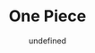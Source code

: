 --- 
slug: "one-piece"
title: "One Piece"
publishdate: "2018-12-23"
src: "https://365manga.net/manga/one-piece"
author: "undefined"
image: "https://data.365manga.net/images/thumbnails/32689-one-piece.jpg"
tags: ["Action","Adventure","Comedy","Drama","Fantasy","Shounen","Shounen ai"]
chapters: ["Chapter 924: Ha ","Chapter 923 ","Chapter 922 ","Chapter 921 ","Chapter 920 ","Chapter 919 ","Chapter 918 ","Chapter 917 ","Chapter 916 ","Chapter 915: Baruka Town ","Chapter 914 ","Chapter 913 ","Chapter 912.8 ","Chapter 912.5 ","Chapter 912 ","Chapter 911 ","Chapter 910 ","Chapter 909 ","Chapter 908: The Riverie Begins ","Chapter 907 ","Chapter 906: The Holy Land Mary Geoise ","Chapter 905 ","Chapter 904 ","Chapter 903 ","Chapter 902 ","Chapter 901 ","Chapter 900 ","Chapter 899 ","Chapter 898 ","Chapter 897 ","Chapter 896 ","Chapter 895 ","Chapter 894 ","Chapter 893 ","Chapter 892 ","Chapter 891 ","Chapter 890 ","Chapter 889 ","Chapter 888 ","Chapter 887: Somewhere"," Someone Is Wishing For Your Happiness ","Chapter 886: That's The Way I Live ","Chapter 885 ","Chapter 884: Who ","Chapter 883: Merienda ","Chapter 882: Beyond The Expectations Of A Yonkou ","Chapter 881: A Wave Room ","Chapter 880: No Way Out ","Chapter 879: Bigmom Commander Dogtooths ","Chapter 878: Guardians Chef Pedro ","Chapter 877: I'm Not That Sweet ","Chapter 876: Pudding Coincidentally Appears! ","Chapter 875: A Woman's Honor ","Chapter 874: King Baum ","Chapter 873: In A Sweet Bind ","Chapter 872: Soft And Fluffy ","Chapter 871: Go"," Caesar! ","Chapter 870: Farewell ","Chapter 869: Under Siege ","Chapter 868: Kx Launcher ","Chapter 867: V2 : Happy Birthday ","Chapter 867: Happy Birthday ","Chapter 866: Natural Born Destroyer ","Chapter 865: Hey Mother ","Chapter 864: The Vinsmoke Family Slaughter Plot ","Chapter 863: The Consummate Gentleman ","Chapter 862: The Consummate Thinker ","Chapter 861: The Consummate Actor ","Chapter 860: The Party Begins At 10 ","Chapter 859: The Yonkou Assasination Plot ","Chapter 858: Meeting ","Chapter 857: Rook ","Chapter 856: Liar! ","Chapter 855: Grrrrooowwll!! ","Chapter 854: What Are You Doing!?? ","Chapter 853: Not Herea ","Chapter 852: The Germa Failure ","Chapter 851: V2 : Sodden Cigarette End ","Chapter 851: Tab End ","Chapter 850: Ray Of Hope ","Chapter 849: Bropper In Mirrorland ","Chapter 848: Goobye ","Chapter 847: Luffy And Bigmom ","Chapter 846: Egg Defense ","Chapter 845: The Enraged Army ","Chapter 844: Luffy Vs. Sanji ","Chapter 843: Vinsmoke Sanji ","Chapter 842: The Power Of Fullness ","Chapter 841: To The East Blue ","Chapter 840: Iron Mask ","Chapter 839: I Shall Never Forget The Debt That I Owe You ","Chapter 838: Bropper ","Chapter 837: Luffy Vs Commander Cracker ","Chapter 836: The Vivre Card Lola Gave ","Chapter 835: The Nation Of Souls ","Chapter 834: My Dream ","Chapter 833: Vinsmoke Judge ","Chapter 832: Germa Kingdom ","Chapter 831: Adventure In A Mysterious Forest ","Chapter 830: He Who Gets Bet On ","Chapter 829: The Yonkou"," Charlotte Linlin The Pirate ","Chapter 828: 001 And 002 ","Chapter 827: Totland ","Chapter 826: 000 And 004 ","Chapter 825: The We Times' Comic Strip ","Chapter 824: Little Pirate Games ","Chapter 823: A World Abuzz ","Chapter 822: Descending The Elephant ","Chapter 821: Understood ","Chapter 820: Dog And Cat Have A History ","Chapter 819: Momonosuke"," Heir Of The Kouzuki Clan ","Chapter 818: Within The Whale ","Chapter 817: Raizou Of The Mist ","Chapter 816: Dog Vs Cat ","Chapter 815: Take Me With You ","Chapter 814: Let's Go To See Master Nekomamushi ","Chapter 813: An Invitation To The Tea Party ","Chapter 812: Capone 'gang' Bege ","Chapter 811: V2 : Roko ","Chapter 811: Roko ","Chapter 810: The Curly Hat Pirates Arrive ","Chapter 809: Master Nekomamushi ","Chapter 808: Duke Inuarashi ","Chapter 807: 10 Days Ago ","Chapter 806: At The Fort On The Right Belly ","Chapter 805: The Mink Tribe ","Chapter 804: An Adventure On The Back Of An Elephant ","Chapter 803: Climbing The Elephant ","Chapter 802: Zou ","Chapter 801: Opening Declaration ","Chapter 800: Exchanging Sakazukis ","Chapter 799: Parent & Child ","Chapter 798: Heart ","Chapter 797: Rebecca ","Chapter 796: The Soldier's Decision ","Chapter 795: Suicide ","Chapter 794: Sabo's Adventure Commission Request ","Chapter 793: The Tiger And The Dog ","Chapter 792: Kneeling Down ","Chapter 791: Rubble ","Chapter 790: Heaven And Earth ","Chapter 789: Lucy!! ","Chapter 788: My Battle ","Chapter 787: 4 Minutes Before ","Chapter 786: Gatz ","Chapter 785: Even If My Legs Were Broken... ","Chapter 784: Gear Fourth ","Chapter 783: Path Blocking ","Chapter 782.5: Evil's Champion ","Chapter 782: Evil's Charisma ","Chapter 781: Long-cherished Desire ","Chapter 780: The Heart's Curse ","Chapter 779: The Last Battle ","Chapter 778: Tactics No.5 ","Chapter 777: Zoro Vs Pica ","Chapter 776: The Coliseum Hero ","Chapter 775: Putting All My Love Into Lucian ","Chapter 774: Leo"," The Tontatta Troop Leader ","Chapter 773: Half And Half ","Chapter 772: Cabbage & Romeo ","Chapter 771: Sai"," Leader Of The Happo Navy ","Chapter 770: The Lance Of Elbaf ","Chapter 769: Bellamy The Pirate ","Chapter 768: The Trigger Back Then ","Chapter 767: Cora-san ","Chapter 766: Smile ","Chapter 765: Island Of Fate"," Minion ","Chapter 764: White Monster ","Chapter 763: Human Declaration ","Chapter 762: The White City ","Chapter 761: Ope Ope Fruit ","Chapter 760: The Same Stakes ","Chapter 759: Secret Plan ","Chapter 758: Ignore It And Move On ","Chapter 757: Trump Card ","Chapter 756: The 4th Level ","Chapter 755: A Man’s World ","Chapter 754: Pleased To Make Your Acquaintance ","Chapter 753: Battle ","Chapter 752: Palm ","Chapter 751 ","Chapter 750: War ","Chapter 749: March Forward!! Little Thieves Army ","Chapter 748: My Repayment ","Chapter 747: Highest Executive Peeka ","Chapter 746: Stars ","Chapter 745: Birdcage ","Chapter 744: The General Officer Of The Revolutionary Army ","Chapter 743: Big Jolts In Dressrosa ","Chapter 742: I'll Always Be Close To You ","Chapter 741: Usoland The Liar ","Chapter 740: Please!!! ","Chapter 739: Captain ","Chapter 738: Trevor Army"," Special Executive Sugar ","Chapter 737: V2 : The Executive Tower ","Chapter 737: The Executive Tower ","Chapter 736: Chief Executive Diamante ","Chapter 735: Fujitora's Intentions ","Chapter 734: Rommel's Whirlwind ","Chapter 733: What Mr. Soldier Wants ","Chapter 732: The Underground World ","Chapter 731: Dressrosa Operation Sop ","Chapter 730: 3 Cards ","Chapter 729: Shichibukai Doflamingo Vs Shichibukai Law ","Chapter 728: Tragedies ","Chapter 727: Ambushing Heroes. ","Chapter 726: The Riku Family ","Chapter 725: The Undefeated Woman ","Chapter 724: Law’s Plan. ","Chapter 723: A Change Of Plans. ","Chapter 722: The Royal Bloodline. ","Chapter 721: Rebecca And Mr. Soldier ","Chapter 720: Convict Gladiators. ","Chapter 719: Open"," Chinjao! ","Chapter 718: The Riku Kingdom Army Of The Flower Garden ","Chapter 717: What Dressrosa's Forgot ","Chapter 716: Don Qinjiao ","Chapter 715: Violent Fight In Block C ","Chapter 714: Lucy & Ucy ","Chapter 713: Usoland ","Chapter 712: Violet ","Chapter 711: Adventure In The Country Of Gnomes ","Chapter 710: Towards Green Bit ","Chapter 709: King Punch!! ","Chapter 708: Colosseum Of The Thieves ","Chapter 707: B Block ","Chapter 706: I Won’t Laugh At You. ","Chapter 705: Maynard The Pursuer ","Chapter 704: The Statue Of Kyros And Lucy. ","Chapter 703: Waiting Room. ","Chapter 702: The Corrida Colloseum ","Chapter 701: Adventure In The Country Of Love"," Passion And Toys ","Chapter 700: His Pace ","Chapter 699: Morning Paper ","Chapter 698: Doflamingo Appears ","Chapter 697: Transaction ","Chapter 696: Matching Interests ","Chapter 695: Leave It To Me!! ","Chapter 694: A Very Dangerous Man. ","Chapter 693: Please Die ","Chapter 692: The Killer From Dressrosa ","Chapter 691: The King Of The Land Of Death. ","Chapter 690: Sad ","Chapter 689: An Island That Doesn’t Seem To Be There. ","Chapter 688: Mocha ","Chapter 687: Wild Animal ","Chapter 686: Biscuit Room’s Snow Woman. ","Chapter 685: Momonosuke Is My Name!! ","Chapter 684: Stop It"," Vegapunk ","Chapter 683: A Girl Like Ice ","Chapter 682: Mastermind ","Chapter 681: Luffy Vs. Master ","Chapter 680: Captain Of The Marine's G-5"," Kichiku No Vergo ","Chapter 679: Determination G-5 ","Chapter 678: Inside The Lab"," Lobby Of Building A ","Chapter 677: Counter Hazard!! ","Chapter 676: The Weapon Of Mass Destruction ","Chapter 675: It's Name Is Shinokuni ","Chapter 674: The Bystanders ","Chapter 673: Vergo And Joker ","Chapter 672: My Name Is Kinemon!! ","Chapter 671: The Gas-gas Fruit ","Chapter 670: Blizzards With A Chance Of Slime. ","Chapter 669: Begin Strategy. ","Chapter 668: Pirate Alliance ","Chapter 667: Cool Fight ","Chapter 666: Yeti Cool Brothers ","Chapter 665: Candy ","Chapter 664: Master Ceasar Clown ","Chapter 663: Cc ","Chapter 662: Shichibukai Law Vs Vice Admiral Smoker ","Chapter 661: The Lake Of Bandits ","Chapter 660: Royal Shichibukai Trafalgar Law ","Chapter 659: About My Torso ","Chapter 658: Biscuits Room ","Chapter 657: A Severed Head ","Chapter 656: Adventure On The Burning Island ","Chapter 655: Punk Hazard ","Chapter 654: Gam (small Group) ","Chapter 653: The Hero's Hat ","Chapter 652: Grim Premonitions ","Chapter 651: The Voice From The New World ","Chapter 650: Two Changes You Need To Know. ","Chapter 649: Dancing Of Breams And Plaices. ","Chapter 648: The Continuing Path Towards The Sun. ","Chapter 647: V2 : Stop"," Noah! ","Chapter 647: Stop Noah ","Chapter 646: Frog ","Chapter 645: Death Is Also Revenge ","Chapter 644: To Zero ","Chapter 643: Phanthom ","Chapter 642: Losing Face ","Chapter 641: What Are You? ","Chapter 640: Fishman Island Rising ","Chapter 639: Protect Everything ","Chapter 638: Fleehoshi ","Chapter 637: An Ancient Ark ","Chapter 636: The General From The Land Of The Future ","Chapter 635: So Grotesque I Could Fly ","Chapter 634: 100.000 Vs 10 ","Chapter 633: Friend Or Foe ","Chapter 632: I Already Knew ","Chapter 631: Gyoncorde Plaza ","Chapter 630: Lashing Out ","Chapter 629: The Ex-shichibukai Stands In The Way. ","Chapter 628: Cleansing ","Chapter 627: Obliged ","Chapter 626: The Three Neptune Brothers ","Chapter 625: Uninherited Will ","Chapter 624: Queen Otohime ","Chapter 623: The Pirate Fisher Tiger ","Chapter 622: The Sun Pirates ","Chapter 621: Otohime And Tiger ","Chapter 620: The Longed-for Amusement Park ","Chapter 619: Of Sea Forest ","Chapter 618: Proposal ","Chapter 617: The Shocking Incident At Coral Hill ","Chapter 616: Anniversary Of Revenge ","Chapter 615: The Mato-mato Curse ","Chapter 614: What's Done Is Done ","Chapter 613: The Mermaid Princess In Koukaku Tower ","Chapter 612: Brought By The Shark They Saved ","Chapter 611: Hodi Jones ","Chapter 610: The Fortuneteller Madam Shirley ","Chapter 609: Adventure On Fishman Island ","Chapter 608: Paradise Under The Sea ","Chapter 607: 10","000 Meters Under The Sea ","Chapter 606: Adventure In The Deep Sea ","Chapter 605: The Kraken And The Pirates ","Chapter 604: In To The Depths ","Chapter 603: Keep It In Your Heart ","Chapter 602: Rudder Straight Down! ","Chapter 601: Romance Dawn For The New World ","Chapter 600: The Island Of Restarting ","Chapter 599: 9 Pirates ","Chapter 598: 2 Years Later ","Chapter 597: 3d2y ","Chapter 596: Spectrum ","Chapter 595: Pledge ","Chapter 594: Message ","Chapter 593: News ","Chapter 592: Ale ","Chapter 591: You Sure Thats Alright? ","Chapter 590: Little Bro ","Chapter 589: Efforts Toward Glory ","Chapter 588: Sabo`s Ocean ","Chapter 587: I Will Not Run ","Chapter 586: A Fetid Town ","Chapter 585: Brothers` Cups ","Chapter 584: The Polchemi Incident ","Chapter 583: Gray Terminal"," Final Destination Of Uncertainty ","Chapter 582: Luffy And Ace ","Chapter 581: The Creeping Future ","Chapter 580: End Of The War ","Chapter 579: Seconds Of Courage ","Chapter 578: A Present To The New Age ","Chapter 577: Major Events Piling Up One After Another ","Chapter 576: The Great Pirate"," Edward Newgate ","Chapter 575: Silent Anger ","Chapter 574: The Death Of Portgas D Ace ","Chapter 573: The Current Age Is Named Whitebeard ","Chapter 572: The Times"," They Are A-changing ","Chapter 571: Scaffold ","Chapter 570: The Bridge Of Life ","Chapter 569: Monster ","Chapter 568: Have It Your Damned Vay ","Chapter 567: Marineford Marine Hq Oris Plaza ","Chapter 566: Assault ","Chapter 565.5: Strong World (side Story) ","Chapter 565: Oars' Road ","Chapter 564: The Man Who Shakes The World ","Chapter 563: One Heart"," One Man ","Chapter 562: Pirate Great Swirling Spider Squad! ","Chapter 561: Luffy Vs Mihawk ","Chapter 560: The Prisoners From Impel Down ","Chapter 559: Destiny ","Chapter 558: Brother ","Chapter 557: Luffy And Whitebeard ","Chapter 556: Justice Will Prevail ","Chapter 555: Oars And His Hat ","Chapter 554: Admiral Akainu ","Chapter 553: Conflict At The Summit ","Chapter 552: Ace And Whitebeard ","Chapter 551: Yonkou Whitebeard ","Chapter 550: Marine Headquarters ","Chapter 549: Departing For Battle ","Chapter 548: Thank You ","Chapter 547: The Great Escape ","Chapter 546: Captain Of The Fishman Pirates"," Shichibukai Jimbei ","Chapter 545: To The Outside World Where The Sun Shines ","Chapter 544: Even Hell Has Off Days ","Chapter 543: Strawhat And Blackbeard ","Chapter 542: Another Incident To Be Related ","Chapter 541: The Likes Of Vhich It Has Never Seen ","Chapter 540: Lv6 Infinte Hell ","Chapter 539: Emporio Vigour Hormones ","Chapter 538: Level Five Point Five Newkama Land ","Chapter 537: Okama In Hell ","Chapter 536: Level Five"," The Freezing Hell ","Chapter 535: Friends ","Chapter 534: Chief Warden Magellan Vs Pirate Luffy ","Chapter 533: The Scorching Heat Hell ","Chapter 532: Demon Guard Minotauros ","Chapter 531: Level Three"," The Starvation Hell ","Chapter 530: From Hell To Hell ","Chapter 529: Beast Hell ","Chapter 528: Jimbei"," Knight Of The Sea ","Chapter 527: Crimson Hell ","Chapter 526: Adventure At The Great Prison ","Chapter 525: The Undersea Gaol"," Impel Down ","Chapter 524: Nobody Can Stop It Now ","Chapter 523: Hell ","Chapter 522: A Fatal Disease ","Chapter 521: Hoof Of The Soaring Dragon ","Chapter 520: Gorgon's Eyes ","Chapter 519: The King's Disposition ","Chapter 518: Battle Arena ","Chapter 517: Bath Time ","Chapter 516: Pirate Empress Boa Hancock ","Chapter 515: Adventures On The Isle Of Women ","Chapter 514: Mushrooms Growing Out Of Your Body Shroom ","Chapter 513: I Couldn't Even ","Chapter 512: Zoro"," Vanished ","Chapter 511: Sentoumaru And His Broadaxe ","Chapter 510: Straw Hat Pirates Vs Combat Weapon ","Chapter 509: Kizaru Vs 4 Captains ","Chapter 508: Isle Of Carnage ","Chapter 507: Kizaru Lands ","Chapter 506: Roger And Raleigh ","Chapter 505: Kuma ","Chapter 504: Pirate Front Line On The Move!! ","Chapter 503: An Island In Chaos ","Vol.51 Chapter 502: The Tenryuubito Incident ","Chapter 501: The World Begins To Shift ","Chapter 500: Embers Of The Past ","Chapter 499: Shabondy Park ","Chapter 498: The Eleven Supernovas ","Chapter 497: Adventure On The Islands Of The Dancing Bubbles ","Chapter 496: Yarukiman Mangroove ","Chapter 495: The Gaon Canon ","Chapter 494: Tragedy Of Duval ","Chapter 493: You Know ","Chapter 492: Iron-mask Duval ","Chapter 491: Flying Fish Riders ","Chapter 490: Onward Once More ","Chapter 489: The Eighth ","Chapter 488: Song Of Life ","Chapter 487: That Song ","Chapter 486: Piano ","Chapter 485: Member Of The Strawhat Crew - Pirate Hunter Zoro ","Chapter 484: Squish ","Chapter 483: The End Of The Dream ","Chapter 482: Arrival Of Dawn ","Chapter 481: Shadow Asgard ","Chapter 480: Engaged ","Chapter 479: Warrior Of Hope ","Chapter 478: Luffy Vs Luffy ","Chapter 477: 3 Out Of 8 ","Chapter 476: Nightmare Luffy ","Chapter 475: The Forest Pirates ","Chapter 474: Just Gotta Do This!!! ","Chapter 473: Royal Shichibukai Bartholemew Kuma Appears ","Chapter 472: Down ","Chapter 471: My Friend ","Chapter 470: Oz Vs The Strawhat Crew ","Chapter 469: Show Yourselves"," Straw Hat Crew!!! ","Chapter 468: Pirate Chopper Vs Enigma Hogback ","Chapter 467: Pirate Zoro Vs. Samurai Ryuuma ","Chapter 466: The Conclusion To The Duel ","Chapter 465: Pirate Usopp Vs. Mystrious Perona ","Chapter 464: Sanji's Dream ","Chapter 463: Pirate Sanji Vs. Mystrious Absalom ","Chapter 462: Oz's Adventure ","Chapter 461: Ghost Busters ","Chapter 460: Get'em Back Before Dawn ","Chapter 459: Can't Say I'm Sorry We've Died ","Chapter 458: Not The Afro! ","Chapter 457: Meeeeaaaat! ","Chapter 456: Demon From The Frozen Land ","Chapter 455: King Of The Depths The Shichibukai Gecko Moria ","Chapter 454: Humming ","Chapter 453: Cloudy With A Small Chance Of Bone ","Chapter 452: Jigorou Of The Wind ","Chapter 451: Perona's Wonder Garden ","Chapter 450: General Zombie Night ","Chapter 449: The Mysterious Four Of Thriller Bark ","Chapter 448: Moria ","Chapter 447: Surprise Zombie ","Chapter 446: Doktor Hogback ","Chapter 445: The Zombie ","Chapter 444: Adventure At The Ghost Island ","Chapter 443: Thriller Bark ","Chapter 442: Adventure In The Demon Sea ","Chapter 441: Duel On Banaro Island ","Chapter 440: V2 : Fire Fist Vs Blackbeard [hq] ","Chapter 440: Firefist Vs Blackbeard ","Chapter 439: The 3rd And 7th Person ","Chapter 438: Promis ","Chapter 437: Naked But Great ","Chapter 436: V2 : Pants From Franky House [hq] ","Chapter 436: Pants From Fankyhouse ","Chapter 435: Understand How You Feel ","Chapter 434: Whitebeard And Redhaired ","Chapter 433: The Name Of The Sea ","Chapter 432: Jack In The Box ","Chapter 431: Fist Of Love ","Chapter 430: The Light Falling Snow Of Reminiscence ","Chapter 429: Complete Defeat ","Chapter 428: Let's Go Back ","Chapter 427: It Ain't Like It's Hell Here ","Chapter 426: A Ship Waiting For Wind ","Chapter 425: The Bridge Of Struggle ","Chapter 424: Escape Ship ","Chapter 423: The Mermaid Legend ","Chapter 422: Rob Lucci ","Chapter 421: Gear Third ","Chapter 420: Buster Call ","Chapter 419: Legend Of A Hero ","Chapter 418: Luffy Vs Rob Lucci ","Chapter 417: Asura ","Chapter 416: Zoro Vs Kaku ","Chapter 415: Heat Up ","Chapter 414: Sanji Vs Jabura ","Chapter 413: The Hunter ","Chapter 412: The Chance Has Ended ","Chapter 411: Nami Vs Kalifa ","Chapter 410: Nami"," Biggiesized ","Chapter 409: Bad News Emergency Boardcasting ","Chapter 408: Monster Vs Kumadori ","Chapter 407: Monster ","Chapter 406: Seimei Kikan ","Chapter 405: Power ","Chapter 404: Franky Vs Fukurou ","Chapter 403: Mr. Kishido ","Chapter 402: Handcuff Number 2 ","Chapter 401: Pirates Vs Cp9 ","Chapter 400: The Key To Release ","Chapter 399: Jump To The Fall!! ","Chapter 398: Proclamation Of War ","Chapter 397: To Reach The Future ","Chapter 396: Saul ","Chapter 395: Ohara Vs The World Government ","Chapter 394: Ohara's Demons ","Chapter 393: Olvia ","Chapter 392: Dereshi ","Chapter 391: A Girl Called Demon ","Chapter 390: Fighting Back ","Chapter 389: Response ","Chapter 388: Gear Second ","Chapter 387: Gear ","Chapter 386: Unprecendented ","Chapter 385: There's A Way ","Chapter 384: Give The Signal To Counterattack ","Chapter 383: Luffy Vs Blueno ","Chapter 382: The Devil's Hideout ","Chapter 381: Fired! ","Chapter 380: The Train's Arrival At Enies Lobby Main Land ","Chapter 379: Douriki ","Chapter 378: Damage Report ","Chapter 377: The Great Decisive Battle Of Justice Island!! ","Chapter 376: I Got It! ","Chapter 375: The Super Humans Of Enies Lobby ","Chapter 374: Struggle ","Chapter 373: Necessary Evil ","Chapter 372: Parage ","Chapter 371: King Captain T-bone ","Chapter 370: Not Alone ","Chapter 369: Ramen Kenpo ","Chapter 368: Sea Train Battle Game ","Chapter 367: Sogeking ","Chapter 366: Sortie!! ","Chapter 365: Rocket Man!! ","Chapter 364: Kokoro ","Chapter 363: Aqua Laguna ","Chapter 362: Ebbing Tide ","Chapter 361: Postscript ","Chapter 360: A Short Time To Departure ","Chapter 359: Bingo ","Chapter 358: Resurrection ","Chapter 357: Cutty Flam ","Chapter 356: Tom ","Chapter 355: Spandam ","Chapter 354: The Sea Train ","Chapter 353: The Legendary Shipwright ","Chapter 352: Tom's Workers ","Chapter 351: Klabautermann ","Chapter 350: The Warehouse Under The Bridge ","Chapter 349: Ordinary Citizen ","Chapter 348: Combat Power ","Chapter 347: Rokushiki ","Chapter 346: The Ninth Justice ","Chapter 345: The Concealed Ones ","Chapter 344: Opposing Forces ","Chapter 343: Cipher Pol No.9 ","Chapter 342: Agents Of Darkness ","Chapter 341: Devil ","Chapter 340: The Woman Who Brings Darkness ","Chapter 339: The Rumor ","Chapter 338: Coup De Vent ","Chapter 337: Bodyguards Of The City Of Water ","Chapter 336: Luffy Vs Franky ","Chapter 335: Warning ","Chapter 334: The Big Incident In The Locked Room ","Chapter 333: Captain ","Chapter 332: Luffy Vs Usopp ","Chapter 331: A Great Quarrel ","Chapter 330: It's Decided ","Chapter 329: My Name Is Franky ","Chapter 328: The Pirate Kidnapping Incident ","Chapter 327: The Shipyard On Sousenshima"," Dock 1 ","Chapter 326: Iceberg-san ","Chapter 325: The Frankie Family ","Chapter 324: The Adventure In The City Of Water ","Chapter 323: The City Of Water"," Water Seven ","Chapter 322: Puffing Tom ","Chapter 321: Mano A Mano ","Chapter 320: The Ultimate Attack Force ","Chapter 319: The Admiral Of The Marine Headquarter"," Blue Pheasant ","Chapter 318: End Of The Game ","Chapter 317: K.o. ","Chapter 316: Brother Spirit ","Chapter 315: Rooms Of Secrets ","Chapter 314: Combat!!! ","Chapter 313: Main Event ","Chapter 312: Goal!! ","Chapter 311: Rough Game ","Chapter 310: Groggy Ring ","Chapter 309: The Groggy Monsters ","Chapter 308: Obstacle Warfare ","Chapter 307: Ready~~~ Donut!!! ","Chapter 306: Donut Race ","Chapter 305: Foxy"," The Silver Fox ","Chapter 304: Adventure In The Long Island ","Vol.32 Chapter 303.1: Bonus: Straw Hat Theater: Sea Concert ","Chapter 303: The Pirates With Tones Of Gold ","Chapter 302: Finale ","Chapter 301: We Came Here! ","Chapter 300: Symphony ","Chapter 299: Fantasia ","Chapter 298: The Song Of The Island ","Chapter 297: Praise To The Land ","Chapter 296: The Last Stand ","Chapter 295: The Beanstalk ","Chapter 294: The Advent Of Thunder ","Chapter 293: Trance ","Chapter 292: The Lying Cloud Hides The Moon ","Chapter 291: We'll Be Here! ","Chapter 290: The Light Of Cyandora ","Chapter 289: Looking At The Moon ","Chapter 288: Meddling ","Chapter 287: The God-slayer ","Chapter 286: The Monster Of Cyandora ","Chapter 285: Capriccio ","Chapter 284: Bad Boys ","Chapter 283: True Love's Frontline Rescue ","Chapter 282: Hope ","Chapter 281: Death Piea ","Chapter 280: Floating ","Chapter 279: Pirate Luffy Vs God-eneru ","Chapter 278: Gonis ","Chapter 277: Maxim ","Chapter 276: Cyandian Rhythm ","Chapter 275: Divine Comedy ","Chapter 274: Oratorio ","Chapter 273: Quintet ","Chapter 272: Play ","Chapter 271: Zoro The Pirate Versus Priest Oumu ","Chapter 270: Serenade ","Chapter 269 ","Chapter 268 ","Chapter 267: March ","Chapter 266: Chopper The Pirate Vs. Priest Oumu ","Vol.29 Chapter 265: Robin Vs Yama ","Chapter 264: Warrior Kamakiri V.s. God Enerli ","Chapter 263: Nami And The Strange Knight V.s. 2nd Captains Hotori And Kotori ","Chapter 262: Chopper The Pirate Vs Priest Gedatsu ","Chapter 261: Genhou The Warrior Vs God's Militia Commander ","Chapter 260: Luffy The Pirate Vs Waipa The Demon Of War ","Chapter 259: Zoro Vs Braham ","Chapter 258: All Roads Lead To The South ","Chapter 257: Dial Battle ","Chapter 256: The Demon Of War Waipa ","Chapter 255: The Python And The Explore Team ","Chapter 254: Song Of Dawn ","Chapter 253: Vearth ","Chapter 252: Junction ","Chapter 251: Overture ","Chapter 250: Orb Dragon ","Chapter 249: A Village In The World ","Chapter 248: Ex-god Vs God's Priest ","Chapter 247: Trail Of Balls ","Chapter 246: Priest Satori Of The Forest Of Illusions ","Chapter 245: The Adventure In God's Island ","Chapter 244: Sos ","Chapter 243: The Trail ","Chapter 242: Class-2 Criminals ","Chapter 241: Heaven's Judgement ","Chapter 240: Dial Energy ","Chapter 239: Angel Beach ","Chapter 238: Heaven's Gate ","Chapter 237: Up In The Sky ","Chapter 236: Ship Is Sailing In The Sky ","Chapter 235: Knock Up Stream ","Chapter 234: Please Remember That! ","Chapter 233: Super Powers Of The World ","Chapter 232: The Man Worth A Hundred Millions ","Chapter 231: Daschund Binami!! ","Chapter 230: The Hunt For South Bird!!! ","Chapter 229: Let's Eat ","Chapter 228: United Primate Armed Forces Chief Captain-monbran Cricket ","Chapter 227: King Of Liars"," Norland ","Chapter 226: Shoujou"," The King Of Undersea Exploration ","Chapter 225: A Man's Dream ","Chapter 224: Stop Dreaming ","Chapter 223: I Promise Not To Fight In This City ","Chapter 222: New Heavy-weight Characters ","Chapter 221: Monster ","Chapter 220: A Walk Under The Sea ","Chapter 219: Masira"," The Salvaging King ","Chapter 218: Lock Post And Why It's Round ","Chapter 217: Secret Stowaway ","Chapter 216: Vivi's Adventure ","Chapter 215: Last Waltz ","Chapter 214: The Plan To Escape From The Sand Kingdom ","Chapter 213: Vip ","Chapter 212: True Justice ","Chapter 211: The King ","Chapter 210 ","Chapter 209: Exceeding The Opponent ","Chapter 208: The Protecting Gods ","Chapter 207: Nightmare ","Chapter 206: Ignition ","Chapter 205: The Sand-sand Clan's Hidden Base ","Chapter 204 ","Chapter 203: Like A Crocodile's ","Chapter 202: The Royal Tomb ","Chapter 201 ","Chapter 200: Water Luffy ","Chapter 199: Hope ","Chapter 198: V2 : 4:15 P.m. ","Chapter 198: 4-15pm ","Chapter 197: The Generals ","Chapter 196: 1 ","Chapter 195: Mr Bushido ","Chapter 194: Slashing Through Metal ","Chapter 193: Utopia ","Chapter 192: Tornado Warning ","Chapter 191: The Weapon Who Controls Weather ","Chapter 190: Storm Staff ","Chapter 189: 2 ","Chapter 188: Okama Kenpo ","Chapter 187: Even Force"," Yet Powerful Enemies ","Chapter 186: 4 ","Chapter 185: Wow"," That's Nice ","Chapter 184: Molehill 4th Street ","Chapter 183: Time To Go Home ","Chapter 182: Jailbreak ","Chapter 181: Super Spot-billed Duck Quiz ","Chapter 180: Alabasta Animal Kingdom ","Chapter 179: The End Will Be In Alubarna ","Chapter 178: Level Gl ","Chapter 177: 30 Million Vs 81 Million ","Chapter 176: Rush ","Chapter 175: Liberation ","Chapter 174: Mr Prince ","Chapter 173: Bananadile ","Chapter 172: Rebellion ","Chapter 171: Kohza"," Leader Of The Rebellion ","Chapter 170: It Begins ","Chapter 169: Strongest Warrior In The Kingdom ","Chapter 168: Rainbase"," Town Of Dreams ","Chapter 167: Battlefront ","Chapter 166: Luffy Vs Vivi ","Chapter 165: Utopia ","Chapter 164: I Love This Country ","Chapter 163: Yuba"," The Rebel Town ","Chapter 162: Adventure In The Kingdom Of Sand ","Chapter 161: Erumalu"," The Green Town ","Chapter 160: Spider Cafe"," 8 O'clock ","Chapter 159: Come On ","Chapter 158: Arriving In Alabasta ","Chapter 157: Introducing Ace ","Chapter 156: Okama Water ","Chapter 155: Sir Crocodile The Pirate ","Chapter 154: To Alabasta ","Chapter 153: Hilruk's Sakura ","Chapter 152: Full Moon ","Chapter 151: Drum Empire's Sky ","Chapter 150: Bre King Royal Drum Crown Vii Canon ","Chapter 150: V2 : Royal Drum Crown's 7-barrel Tin Can King Cannon [hq] ","Chapter 149: Rumble ","Chapter 148: Never Broken ","Chapter 147: Frauds ","Chapter 146: The Fight To Protect Empire ","Chapter 145: The Will That Has Been Carried On ","Chapter 144: Tale From The Winter Land ","Chapter 143: Nonsense Story ","Chapter 142: Pirate Flag And Cherry Blossom ","Chapter 141: Fake Doctor ","Chapter 140: Snow Castle ","Chapter 139: Toni Toni Chopper ","Chapter 138: At The Top Of The Mountain ","Chapter 137: Avalanche ","Chapter 136: The Man Named Dalton ","Chapter 135: A Man Named Dalton ","Chapter 134: Dr. Kureha ","Chapter 133: Adventure In The Country With No Name ","Chapter 132: See!! ","Chapter 131: Tin-plate Wapol ","Chapter 130: The Fastest Speed ","Chapter 129: Heading Straight! ","Chapter 128: The Flag Know As Pride ","Chapter 127: V2 : Den-den Mushi [hq] ","Chapter 127: Denden-mushi ","Chapter 126: Instinct ","Chapter 125: Candle Champion ","Chapter 124: This Tea Is Really Delicious ","Chapter 123: (v2) : Luffy Vs Mr. 3 ","Chapter 123: Luffy Vs Mr3 ","Chapter 122: Worthless Dead Man ","Chapter 121: Completely Understood ","Chapter 120: Crying Red Giant ","Chapter 119: Evade ","Chapter 118: Somebody ","Chapter 117: Dorry And Brogy ","Chapter 116: Gigantic ","Chapter 115: Adventure In Little Garden ","Chapter 114: The Route ","Chapter 113: Don't Worry ","Chapter 112: Luffy Vs Zoro ","Chapter 111: Secret Criminal Agency ","Chapter 110: Never-ending Night ","Chapter 109: Problems With Responsibilty ","Chapter 108: One Hundred Hunters ","Chapter 107: Moonlight And The Gravestones ","Chapter 106: The Welcome Town ","Chapter 105: Lock Post Compass ","Chapter 104.5: Mizaki"," The City Of Promise ","Chapter 104: Mizaki The City Of Promise ","Chapter 103: Whale ","Chapter 102: Grand Line ","Chapter 101: Loose Mountain ","Chapter 100: The Beginning Of A Legend ","Chapter 99: Luffys Last Words ","Chapter 98: Stormy Cloud ","Chapter 97: Sungdai Kitetsu Sword ","Chapter 96: The Worst Man In The East ","Chapter 95: Spinning Windmill ","Chapter 94: Second Person ","Chapter 93: Reached The Bottom ","Chapter 92: Happiness ","Chapter 91: Darts ","Chapter 90: What Can You Do ","Chapter 89: Change ","Vol.10 Chapter 88: Please Die!!! ","Chapter 87: Its All Over ","Chapter 86: Fighter And Karate Merman ","Chapter 85: Three Swords Vs Six Swords ","Chapter 84: Zombie ","Chapter 83: Luffy In Black ","Chapter 82: Ok Lets Stand Up ","Chapter 81: Tears ","Chapter 80: A Sin Is A Sin ","Chapter 79: To Live ","Chapter 78: Miss Belmeil ","Chapter 77: One Step Towards The Dream ","Chapter 76: Im Gonna Sleep ","Chapter 75: Navigational Charts And Mermen ","Chapter 74: Business ","Chapter 73: Monster From Grand Line ","Chapter 72: Suited To Ones Level ","Chapter 71: The Creator ","Chapter 70: The Great Adventure Of Ussop ","Chapter 69: Arlong Park ","Chapter 68: Member No 4 ","Chapter 67: Soup ","Chapter 66: The Death Spear ","Chapter 65: Prepare ","Chapter 64: Ultimate Weapon ","Chapter 63: Never Die ","Chapter 63: (v2) : I'm Not Gonna Die ","Chapter 62: Mh5 ","Chapter 61: Devil ","Chapter 60: Special Honor ","Chapter 59: Obligation ","Chapter 58: Damn Geezer ","Chapter 57: Because Of The Dreams ","Chapter 56: As If ","Chapter 55: Jungle Blood ","Chapter 54: Pearl ","Chapter 53: Tiny Fish No 1 ","Chapter 52: The Vow ","Chapter 51: Roanoa Zoro Falls Into The Deep Ocean ","Chapter 50: My Own Destiny ","Chapter 49: Storm ","Chapter 48: Dont Go To Grand Line ","Chapter 47: Don Creek Pirate Major ","Chapter 46: Uninvited Guest ","Chapter 45: Before The Storm ","Chapter 44: The Three Chefs ","Chapter 43: Introduction Of Sanji ","Chapter 42: Yosaku And Joni ","Chapter 41: To The Sea ","Chapter 40: Ussops Pirates ","Chapter 39: The Bell Is Ringing For Whom ","Chapter 38: The Pirates Group ","Chapter 37: Kuro The Pirate With A Hundred Tricks ","Chapter 36: The Chase ","Chapter 35: Neo Hill ","Chapter 34: The Caretaker Kurahadol ","Chapter 33: The Man Without Noise ","Chapter 32: The Worst Person ","Chapter 31: The Truth ","Chapter 30: Great ","Chapter 29: The Slope ","Chapter 28: Half Moon Night ","Chapter 27: Information Based ","Chapter 26: A Calculation By Captain Kuro ","Chapter 25: 800 Lies ","Chapter 24: Things That You Cant Lie About ","Chapter 23: Captain Ussop Enters ","Chapter 22: You Are A Rare And Precious Animal ","Chapter 21: Village ","Chapter 20: A Thiefs Philosophy ","Chapter 19: Devils Fruit ","Chapter 18: Buggy The Clown Pirate ","Chapter 17: Difference In Level ","Chapter 16: Versus Buggys Pirate Fleet ","Chapter 15: Gong ","Chapter 14: Reckless ","Chapter 13: Treasure ","Chapter 12: The Dog ","Chapter 11: Flee ","Chapter 10: What Happened At The Bar ","Chapter 9: Evil Woman ","Chapter 8: (v3) : Nami Enters ","Chapter 8: Nami Enters ","Chapter 7: Friends ","Chapter 6: (v3) : The First Crew Member ","Chapter 6: The First Crew Member ","Chapter 5: (v3) : The Pirate King And The Great Swordsman ","Chapter 5: Pirate King And The Great Swordsman ","Chapter 4: Marine Lieutenant Axe Hand Morgan ","Chapter 3: Pirate Hunter Zoro Enters ","Chapter 2: (v3) : That Boy The Straw Hat Wearing Luffy ","Chapter 2: They Call Him Strawhat Luffy ","Chapter 1.2: Romance Dawn [version 2] ","Chapter 1.1: Romance Dawn [version 1] ","Chapter 1: Romance Dawn"]
chapterlinks: ["https://365manga.net/one-piece/chapter-924.html","https://365manga.net/one-piece/chapter-923.html","https://365manga.net/one-piece/chapter-922.html","https://365manga.net/one-piece/chapter-921.html","https://365manga.net/one-piece/chapter-920.html","https://365manga.net/one-piece/chapter-919.html","https://365manga.net/one-piece/chapter-918.html","https://365manga.net/one-piece/chapter-917.html","https://365manga.net/one-piece/chapter-916.html","https://365manga.net/one-piece/chapter-915.html","https://365manga.net/one-piece/chapter-914.html","https://365manga.net/one-piece/chapter-913.html","https://365manga.net/one-piece/chapter-912-8.html","https://365manga.net/one-piece/chapter-912-5.html","https://365manga.net/one-piece/chapter-912.html","https://365manga.net/one-piece/chapter-911.html","https://365manga.net/one-piece/chapter-910.html","https://365manga.net/one-piece/chapter-909.html","https://365manga.net/one-piece/chapter-908.html","https://365manga.net/one-piece/chapter-907.html","https://365manga.net/one-piece/chapter-906.html","https://365manga.net/one-piece/chapter-905.html","https://365manga.net/one-piece/chapter-904.html","https://365manga.net/one-piece/chapter-903.html","https://365manga.net/one-piece/chapter-902.html","https://365manga.net/one-piece/chapter-901.html","https://365manga.net/one-piece/chapter-900.html","https://365manga.net/one-piece/chapter-899.html","https://365manga.net/one-piece/chapter-898.html","https://365manga.net/one-piece/chapter-897.html","https://365manga.net/one-piece/chapter-896.html","https://365manga.net/one-piece/chapter-895.html","https://365manga.net/one-piece/chapter-894.html","https://365manga.net/one-piece/chapter-893.html","https://365manga.net/one-piece/chapter-892.html","https://365manga.net/one-piece/chapter-891.html","https://365manga.net/one-piece/chapter-890.html","https://365manga.net/one-piece/chapter-889.html","https://365manga.net/one-piece/chapter-888.html","https://365manga.net/one-piece/chapter-887.html","https://365manga.net/one-piece/chapter-886.html","https://365manga.net/one-piece/chapter-885.html","https://365manga.net/one-piece/chapter-884.html","https://365manga.net/one-piece/chapter-883.html","https://365manga.net/one-piece/chapter-882.html","https://365manga.net/one-piece/chapter-881.html","https://365manga.net/one-piece/chapter-880.html","https://365manga.net/one-piece/chapter-879.html","https://365manga.net/one-piece/chapter-878.html","https://365manga.net/one-piece/chapter-877.html","https://365manga.net/one-piece/chapter-876.html","https://365manga.net/one-piece/chapter-875.html","https://365manga.net/one-piece/chapter-874.html","https://365manga.net/one-piece/chapter-873.html","https://365manga.net/one-piece/chapter-872.html","https://365manga.net/one-piece/chapter-871.html","https://365manga.net/one-piece/chapter-870.html","https://365manga.net/one-piece/chapter-869.html","https://365manga.net/one-piece/chapter-868.html","https://365manga.net/one-piece/chapter-867.html","https://365manga.net/one-piece/chapter-867.html","https://365manga.net/one-piece/chapter-866.html","https://365manga.net/one-piece/chapter-865.html","https://365manga.net/one-piece/chapter-864.html","https://365manga.net/one-piece/chapter-863.html","https://365manga.net/one-piece/chapter-862.html","https://365manga.net/one-piece/chapter-861.html","https://365manga.net/one-piece/chapter-860.html","https://365manga.net/one-piece/chapter-859.html","https://365manga.net/one-piece/chapter-858.html","https://365manga.net/one-piece/chapter-857.html","https://365manga.net/one-piece/chapter-856.html","https://365manga.net/one-piece/chapter-855.html","https://365manga.net/one-piece/chapter-854.html","https://365manga.net/one-piece/chapter-853.html","https://365manga.net/one-piece/chapter-852.html","https://365manga.net/one-piece/chapter-851.html","https://365manga.net/one-piece/chapter-851.html","https://365manga.net/one-piece/chapter-850.html","https://365manga.net/one-piece/chapter-849.html","https://365manga.net/one-piece/chapter-848.html","https://365manga.net/one-piece/chapter-847.html","https://365manga.net/one-piece/chapter-846.html","https://365manga.net/one-piece/chapter-845.html","https://365manga.net/one-piece/chapter-844.html","https://365manga.net/one-piece/chapter-843.html","https://365manga.net/one-piece/chapter-842.html","https://365manga.net/one-piece/chapter-841.html","https://365manga.net/one-piece/chapter-840.html","https://365manga.net/one-piece/chapter-839.html","https://365manga.net/one-piece/chapter-838.html","https://365manga.net/one-piece/chapter-837.html","https://365manga.net/one-piece/chapter-836.html","https://365manga.net/one-piece/chapter-835.html","https://365manga.net/one-piece/chapter-834.html","https://365manga.net/one-piece/chapter-833.html","https://365manga.net/one-piece/chapter-832.html","https://365manga.net/one-piece/chapter-831.html","https://365manga.net/one-piece/chapter-830.html","https://365manga.net/one-piece/chapter-829.html","https://365manga.net/one-piece/chapter-828.html","https://365manga.net/one-piece/chapter-827.html","https://365manga.net/one-piece/chapter-826.html","https://365manga.net/one-piece/chapter-825.html","https://365manga.net/one-piece/chapter-824.html","https://365manga.net/one-piece/chapter-823.html","https://365manga.net/one-piece/chapter-822.html","https://365manga.net/one-piece/chapter-821.html","https://365manga.net/one-piece/chapter-820.html","https://365manga.net/one-piece/chapter-819.html","https://365manga.net/one-piece/chapter-818.html","https://365manga.net/one-piece/chapter-817.html","https://365manga.net/one-piece/chapter-816.html","https://365manga.net/one-piece/chapter-815.html","https://365manga.net/one-piece/chapter-814.html","https://365manga.net/one-piece/chapter-813.html","https://365manga.net/one-piece/chapter-812.html","https://365manga.net/one-piece/chapter-811.html","https://365manga.net/one-piece/chapter-811.html","https://365manga.net/one-piece/chapter-810.html","https://365manga.net/one-piece/chapter-809.html","https://365manga.net/one-piece/chapter-808.html","https://365manga.net/one-piece/chapter-807.html","https://365manga.net/one-piece/chapter-806.html","https://365manga.net/one-piece/chapter-805.html","https://365manga.net/one-piece/chapter-804.html","https://365manga.net/one-piece/chapter-803.html","https://365manga.net/one-piece/chapter-802.html","https://365manga.net/one-piece/chapter-801.html","https://365manga.net/one-piece/chapter-800.html","https://365manga.net/one-piece/chapter-799.html","https://365manga.net/one-piece/chapter-798.html","https://365manga.net/one-piece/chapter-797.html","https://365manga.net/one-piece/chapter-796.html","https://365manga.net/one-piece/chapter-795.html","https://365manga.net/one-piece/chapter-794.html","https://365manga.net/one-piece/chapter-793.html","https://365manga.net/one-piece/chapter-792.html","https://365manga.net/one-piece/chapter-791.html","https://365manga.net/one-piece/chapter-790.html","https://365manga.net/one-piece/chapter-789.html","https://365manga.net/one-piece/chapter-788.html","https://365manga.net/one-piece/chapter-787.html","https://365manga.net/one-piece/chapter-786.html","https://365manga.net/one-piece/chapter-785.html","https://365manga.net/one-piece/chapter-784.html","https://365manga.net/one-piece/chapter-783.html","https://365manga.net/one-piece/chapter-782-5.html","https://365manga.net/one-piece/chapter-782.html","https://365manga.net/one-piece/chapter-781.html","https://365manga.net/one-piece/chapter-780.html","https://365manga.net/one-piece/chapter-779.html","https://365manga.net/one-piece/chapter-778.html","https://365manga.net/one-piece/chapter-777.html","https://365manga.net/one-piece/chapter-776.html","https://365manga.net/one-piece/chapter-775.html","https://365manga.net/one-piece/chapter-774.html","https://365manga.net/one-piece/chapter-773.html","https://365manga.net/one-piece/chapter-772.html","https://365manga.net/one-piece/chapter-771.html","https://365manga.net/one-piece/chapter-770.html","https://365manga.net/one-piece/chapter-769.html","https://365manga.net/one-piece/chapter-768.html","https://365manga.net/one-piece/chapter-767.html","https://365manga.net/one-piece/chapter-766.html","https://365manga.net/one-piece/chapter-765.html","https://365manga.net/one-piece/chapter-764.html","https://365manga.net/one-piece/chapter-763.html","https://365manga.net/one-piece/chapter-762.html","https://365manga.net/one-piece/chapter-761.html","https://365manga.net/one-piece/chapter-760.html","https://365manga.net/one-piece/chapter-759.html","https://365manga.net/one-piece/chapter-758.html","https://365manga.net/one-piece/chapter-757.html","https://365manga.net/one-piece/chapter-756.html","https://365manga.net/one-piece/chapter-755.html","https://365manga.net/one-piece/chapter-754.html","https://365manga.net/one-piece/chapter-753.html","https://365manga.net/one-piece/chapter-752.html","https://365manga.net/one-piece/chapter-751.html","https://365manga.net/one-piece/chapter-750.html","https://365manga.net/one-piece/chapter-749.html","https://365manga.net/one-piece/chapter-748.html","https://365manga.net/one-piece/chapter-747.html","https://365manga.net/one-piece/chapter-746.html","https://365manga.net/one-piece/chapter-745.html","https://365manga.net/one-piece/chapter-744.html","https://365manga.net/one-piece/chapter-743.html","https://365manga.net/one-piece/chapter-742.html","https://365manga.net/one-piece/chapter-741.html","https://365manga.net/one-piece/chapter-740.html","https://365manga.net/one-piece/chapter-739.html","https://365manga.net/one-piece/chapter-738.html","https://365manga.net/one-piece/chapter-737.html","https://365manga.net/one-piece/chapter-737.html","https://365manga.net/one-piece/chapter-736.html","https://365manga.net/one-piece/chapter-735.html","https://365manga.net/one-piece/chapter-734.html","https://365manga.net/one-piece/chapter-733.html","https://365manga.net/one-piece/chapter-732.html","https://365manga.net/one-piece/chapter-731.html","https://365manga.net/one-piece/chapter-730.html","https://365manga.net/one-piece/chapter-729.html","https://365manga.net/one-piece/chapter-728.html","https://365manga.net/one-piece/chapter-727.html","https://365manga.net/one-piece/chapter-726.html","https://365manga.net/one-piece/chapter-725.html","https://365manga.net/one-piece/chapter-724.html","https://365manga.net/one-piece/chapter-723.html","https://365manga.net/one-piece/chapter-722.html","https://365manga.net/one-piece/chapter-721.html","https://365manga.net/one-piece/chapter-720.html","https://365manga.net/one-piece/chapter-719.html","https://365manga.net/one-piece/chapter-718.html","https://365manga.net/one-piece/chapter-717.html","https://365manga.net/one-piece/chapter-716.html","https://365manga.net/one-piece/chapter-715.html","https://365manga.net/one-piece/chapter-714.html","https://365manga.net/one-piece/chapter-713.html","https://365manga.net/one-piece/chapter-712.html","https://365manga.net/one-piece/chapter-711.html","https://365manga.net/one-piece/chapter-710.html","https://365manga.net/one-piece/chapter-709.html","https://365manga.net/one-piece/chapter-708.html","https://365manga.net/one-piece/chapter-707.html","https://365manga.net/one-piece/chapter-706.html","https://365manga.net/one-piece/chapter-705.html","https://365manga.net/one-piece/chapter-704.html","https://365manga.net/one-piece/chapter-703.html","https://365manga.net/one-piece/chapter-702.html","https://365manga.net/one-piece/chapter-701.html","https://365manga.net/one-piece/chapter-700.html","https://365manga.net/one-piece/chapter-699.html","https://365manga.net/one-piece/chapter-698.html","https://365manga.net/one-piece/chapter-697.html","https://365manga.net/one-piece/chapter-696.html","https://365manga.net/one-piece/chapter-695.html","https://365manga.net/one-piece/chapter-694.html","https://365manga.net/one-piece/chapter-693.html","https://365manga.net/one-piece/chapter-692.html","https://365manga.net/one-piece/chapter-691.html","https://365manga.net/one-piece/chapter-690.html","https://365manga.net/one-piece/chapter-689.html","https://365manga.net/one-piece/chapter-688.html","https://365manga.net/one-piece/chapter-687.html","https://365manga.net/one-piece/chapter-686.html","https://365manga.net/one-piece/chapter-685.html","https://365manga.net/one-piece/chapter-684.html","https://365manga.net/one-piece/chapter-683.html","https://365manga.net/one-piece/chapter-682.html","https://365manga.net/one-piece/chapter-681.html","https://365manga.net/one-piece/chapter-680.html","https://365manga.net/one-piece/chapter-679.html","https://365manga.net/one-piece/chapter-678.html","https://365manga.net/one-piece/chapter-677.html","https://365manga.net/one-piece/chapter-676.html","https://365manga.net/one-piece/chapter-675.html","https://365manga.net/one-piece/chapter-674.html","https://365manga.net/one-piece/chapter-673.html","https://365manga.net/one-piece/chapter-672.html","https://365manga.net/one-piece/chapter-671.html","https://365manga.net/one-piece/chapter-670.html","https://365manga.net/one-piece/chapter-669.html","https://365manga.net/one-piece/chapter-668.html","https://365manga.net/one-piece/chapter-667.html","https://365manga.net/one-piece/chapter-666.html","https://365manga.net/one-piece/chapter-665.html","https://365manga.net/one-piece/chapter-664.html","https://365manga.net/one-piece/chapter-663.html","https://365manga.net/one-piece/chapter-662.html","https://365manga.net/one-piece/chapter-661.html","https://365manga.net/one-piece/chapter-660.html","https://365manga.net/one-piece/chapter-659.html","https://365manga.net/one-piece/chapter-658.html","https://365manga.net/one-piece/chapter-657.html","https://365manga.net/one-piece/chapter-656.html","https://365manga.net/one-piece/chapter-655.html","https://365manga.net/one-piece/chapter-654.html","https://365manga.net/one-piece/chapter-653.html","https://365manga.net/one-piece/chapter-652.html","https://365manga.net/one-piece/chapter-651.html","https://365manga.net/one-piece/chapter-650.html","https://365manga.net/one-piece/chapter-649.html","https://365manga.net/one-piece/chapter-648.html","https://365manga.net/one-piece/chapter-647.html","https://365manga.net/one-piece/chapter-647.html","https://365manga.net/one-piece/chapter-646.html","https://365manga.net/one-piece/chapter-645.html","https://365manga.net/one-piece/chapter-644.html","https://365manga.net/one-piece/chapter-643.html","https://365manga.net/one-piece/chapter-642.html","https://365manga.net/one-piece/chapter-641.html","https://365manga.net/one-piece/chapter-640.html","https://365manga.net/one-piece/chapter-639.html","https://365manga.net/one-piece/chapter-638.html","https://365manga.net/one-piece/chapter-637.html","https://365manga.net/one-piece/chapter-636.html","https://365manga.net/one-piece/chapter-635.html","https://365manga.net/one-piece/chapter-634.html","https://365manga.net/one-piece/chapter-633.html","https://365manga.net/one-piece/chapter-632.html","https://365manga.net/one-piece/chapter-631.html","https://365manga.net/one-piece/chapter-630.html","https://365manga.net/one-piece/chapter-629.html","https://365manga.net/one-piece/chapter-628.html","https://365manga.net/one-piece/chapter-627.html","https://365manga.net/one-piece/chapter-626.html","https://365manga.net/one-piece/chapter-625.html","https://365manga.net/one-piece/chapter-624.html","https://365manga.net/one-piece/chapter-623.html","https://365manga.net/one-piece/chapter-622.html","https://365manga.net/one-piece/chapter-621.html","https://365manga.net/one-piece/chapter-620.html","https://365manga.net/one-piece/chapter-619.html","https://365manga.net/one-piece/chapter-618.html","https://365manga.net/one-piece/chapter-617.html","https://365manga.net/one-piece/chapter-616.html","https://365manga.net/one-piece/chapter-615.html","https://365manga.net/one-piece/chapter-614.html","https://365manga.net/one-piece/chapter-613.html","https://365manga.net/one-piece/chapter-612.html","https://365manga.net/one-piece/chapter-611.html","https://365manga.net/one-piece/chapter-610.html","https://365manga.net/one-piece/chapter-609.html","https://365manga.net/one-piece/chapter-608.html","https://365manga.net/one-piece/chapter-607.html","https://365manga.net/one-piece/chapter-606.html","https://365manga.net/one-piece/chapter-605.html","https://365manga.net/one-piece/chapter-604.html","https://365manga.net/one-piece/chapter-603.html","https://365manga.net/one-piece/chapter-602.html","https://365manga.net/one-piece/chapter-601.html","https://365manga.net/one-piece/chapter-600.html","https://365manga.net/one-piece/chapter-599.html","https://365manga.net/one-piece/chapter-598.html","https://365manga.net/one-piece/chapter-597.html","https://365manga.net/one-piece/chapter-596.html","https://365manga.net/one-piece/chapter-595.html","https://365manga.net/one-piece/chapter-594.html","https://365manga.net/one-piece/chapter-593.html","https://365manga.net/one-piece/chapter-592.html","https://365manga.net/one-piece/chapter-591.html","https://365manga.net/one-piece/chapter-590.html","https://365manga.net/one-piece/chapter-589.html","https://365manga.net/one-piece/chapter-588.html","https://365manga.net/one-piece/chapter-587.html","https://365manga.net/one-piece/chapter-586.html","https://365manga.net/one-piece/chapter-585.html","https://365manga.net/one-piece/chapter-584.html","https://365manga.net/one-piece/chapter-583.html","https://365manga.net/one-piece/chapter-582.html","https://365manga.net/one-piece/chapter-581.html","https://365manga.net/one-piece/chapter-580.html","https://365manga.net/one-piece/chapter-579.html","https://365manga.net/one-piece/chapter-578.html","https://365manga.net/one-piece/chapter-577.html","https://365manga.net/one-piece/chapter-576.html","https://365manga.net/one-piece/chapter-575.html","https://365manga.net/one-piece/chapter-574.html","https://365manga.net/one-piece/chapter-573.html","https://365manga.net/one-piece/chapter-572.html","https://365manga.net/one-piece/chapter-571.html","https://365manga.net/one-piece/chapter-570.html","https://365manga.net/one-piece/chapter-569.html","https://365manga.net/one-piece/chapter-568.html","https://365manga.net/one-piece/chapter-567.html","https://365manga.net/one-piece/chapter-566.html","https://365manga.net/one-piece/chapter-565-5.html","https://365manga.net/one-piece/chapter-565.html","https://365manga.net/one-piece/chapter-564.html","https://365manga.net/one-piece/chapter-563.html","https://365manga.net/one-piece/chapter-562.html","https://365manga.net/one-piece/chapter-561.html","https://365manga.net/one-piece/chapter-560.html","https://365manga.net/one-piece/chapter-559.html","https://365manga.net/one-piece/chapter-558.html","https://365manga.net/one-piece/chapter-557.html","https://365manga.net/one-piece/chapter-556.html","https://365manga.net/one-piece/chapter-555.html","https://365manga.net/one-piece/chapter-554.html","https://365manga.net/one-piece/chapter-553.html","https://365manga.net/one-piece/chapter-552.html","https://365manga.net/one-piece/chapter-551.html","https://365manga.net/one-piece/chapter-550.html","https://365manga.net/one-piece/chapter-549.html","https://365manga.net/one-piece/chapter-548.html","https://365manga.net/one-piece/chapter-547.html","https://365manga.net/one-piece/chapter-546.html","https://365manga.net/one-piece/chapter-545.html","https://365manga.net/one-piece/chapter-544.html","https://365manga.net/one-piece/chapter-543.html","https://365manga.net/one-piece/chapter-542.html","https://365manga.net/one-piece/chapter-541.html","https://365manga.net/one-piece/chapter-540.html","https://365manga.net/one-piece/chapter-539.html","https://365manga.net/one-piece/chapter-538.html","https://365manga.net/one-piece/chapter-537.html","https://365manga.net/one-piece/chapter-536.html","https://365manga.net/one-piece/chapter-535.html","https://365manga.net/one-piece/chapter-534.html","https://365manga.net/one-piece/chapter-533.html","https://365manga.net/one-piece/chapter-532.html","https://365manga.net/one-piece/chapter-531.html","https://365manga.net/one-piece/chapter-530.html","https://365manga.net/one-piece/chapter-529.html","https://365manga.net/one-piece/chapter-528.html","https://365manga.net/one-piece/chapter-527.html","https://365manga.net/one-piece/chapter-526.html","https://365manga.net/one-piece/chapter-525.html","https://365manga.net/one-piece/chapter-524.html","https://365manga.net/one-piece/chapter-523.html","https://365manga.net/one-piece/chapter-522.html","https://365manga.net/one-piece/chapter-521.html","https://365manga.net/one-piece/chapter-520.html","https://365manga.net/one-piece/chapter-519.html","https://365manga.net/one-piece/chapter-518.html","https://365manga.net/one-piece/chapter-517.html","https://365manga.net/one-piece/chapter-516.html","https://365manga.net/one-piece/chapter-515.html","https://365manga.net/one-piece/chapter-514.html","https://365manga.net/one-piece/chapter-513.html","https://365manga.net/one-piece/chapter-512.html","https://365manga.net/one-piece/chapter-511.html","https://365manga.net/one-piece/chapter-510.html","https://365manga.net/one-piece/chapter-509.html","https://365manga.net/one-piece/chapter-508.html","https://365manga.net/one-piece/chapter-507.html","https://365manga.net/one-piece/chapter-506.html","https://365manga.net/one-piece/chapter-505.html","https://365manga.net/one-piece/chapter-504.html","https://365manga.net/one-piece/chapter-503.html","https://365manga.net/one-piece/chapter-502.html","https://365manga.net/one-piece/chapter-501.html","https://365manga.net/one-piece/chapter-500.html","https://365manga.net/one-piece/chapter-499.html","https://365manga.net/one-piece/chapter-498.html","https://365manga.net/one-piece/chapter-497.html","https://365manga.net/one-piece/chapter-496.html","https://365manga.net/one-piece/chapter-495.html","https://365manga.net/one-piece/chapter-494.html","https://365manga.net/one-piece/chapter-493.html","https://365manga.net/one-piece/chapter-492.html","https://365manga.net/one-piece/chapter-491.html","https://365manga.net/one-piece/chapter-490.html","https://365manga.net/one-piece/chapter-489.html","https://365manga.net/one-piece/chapter-488.html","https://365manga.net/one-piece/chapter-487.html","https://365manga.net/one-piece/chapter-486.html","https://365manga.net/one-piece/chapter-485.html","https://365manga.net/one-piece/chapter-484.html","https://365manga.net/one-piece/chapter-483.html","https://365manga.net/one-piece/chapter-482.html","https://365manga.net/one-piece/chapter-481.html","https://365manga.net/one-piece/chapter-480.html","https://365manga.net/one-piece/chapter-479.html","https://365manga.net/one-piece/chapter-478.html","https://365manga.net/one-piece/chapter-477.html","https://365manga.net/one-piece/chapter-476.html","https://365manga.net/one-piece/chapter-475.html","https://365manga.net/one-piece/chapter-474.html","https://365manga.net/one-piece/chapter-473.html","https://365manga.net/one-piece/chapter-472.html","https://365manga.net/one-piece/chapter-471.html","https://365manga.net/one-piece/chapter-470.html","https://365manga.net/one-piece/chapter-469.html","https://365manga.net/one-piece/chapter-468.html","https://365manga.net/one-piece/chapter-467.html","https://365manga.net/one-piece/chapter-466.html","https://365manga.net/one-piece/chapter-465.html","https://365manga.net/one-piece/chapter-464.html","https://365manga.net/one-piece/chapter-463.html","https://365manga.net/one-piece/chapter-462.html","https://365manga.net/one-piece/chapter-461.html","https://365manga.net/one-piece/chapter-460.html","https://365manga.net/one-piece/chapter-459.html","https://365manga.net/one-piece/chapter-458.html","https://365manga.net/one-piece/chapter-457.html","https://365manga.net/one-piece/chapter-456.html","https://365manga.net/one-piece/chapter-455.html","https://365manga.net/one-piece/chapter-454.html","https://365manga.net/one-piece/chapter-453.html","https://365manga.net/one-piece/chapter-452.html","https://365manga.net/one-piece/chapter-451.html","https://365manga.net/one-piece/chapter-450.html","https://365manga.net/one-piece/chapter-449.html","https://365manga.net/one-piece/chapter-448.html","https://365manga.net/one-piece/chapter-447.html","https://365manga.net/one-piece/chapter-446.html","https://365manga.net/one-piece/chapter-445.html","https://365manga.net/one-piece/chapter-444.html","https://365manga.net/one-piece/chapter-443.html","https://365manga.net/one-piece/chapter-442.html","https://365manga.net/one-piece/chapter-441.html","https://365manga.net/one-piece/chapter-440.html","https://365manga.net/one-piece/chapter-440.html","https://365manga.net/one-piece/chapter-439.html","https://365manga.net/one-piece/chapter-438.html","https://365manga.net/one-piece/chapter-437.html","https://365manga.net/one-piece/chapter-436.html","https://365manga.net/one-piece/chapter-436.html","https://365manga.net/one-piece/chapter-435.html","https://365manga.net/one-piece/chapter-434.html","https://365manga.net/one-piece/chapter-433.html","https://365manga.net/one-piece/chapter-432.html","https://365manga.net/one-piece/chapter-431.html","https://365manga.net/one-piece/chapter-430.html","https://365manga.net/one-piece/chapter-429.html","https://365manga.net/one-piece/chapter-428.html","https://365manga.net/one-piece/chapter-427.html","https://365manga.net/one-piece/chapter-426.html","https://365manga.net/one-piece/chapter-425.html","https://365manga.net/one-piece/chapter-424.html","https://365manga.net/one-piece/chapter-423.html","https://365manga.net/one-piece/chapter-422.html","https://365manga.net/one-piece/chapter-421.html","https://365manga.net/one-piece/chapter-420.html","https://365manga.net/one-piece/chapter-419.html","https://365manga.net/one-piece/chapter-418.html","https://365manga.net/one-piece/chapter-417.html","https://365manga.net/one-piece/chapter-416.html","https://365manga.net/one-piece/chapter-415.html","https://365manga.net/one-piece/chapter-414.html","https://365manga.net/one-piece/chapter-413.html","https://365manga.net/one-piece/chapter-412.html","https://365manga.net/one-piece/chapter-411.html","https://365manga.net/one-piece/chapter-410.html","https://365manga.net/one-piece/chapter-409.html","https://365manga.net/one-piece/chapter-408.html","https://365manga.net/one-piece/chapter-407.html","https://365manga.net/one-piece/chapter-406.html","https://365manga.net/one-piece/chapter-405.html","https://365manga.net/one-piece/chapter-404.html","https://365manga.net/one-piece/chapter-403.html","https://365manga.net/one-piece/chapter-402.html","https://365manga.net/one-piece/chapter-401.html","https://365manga.net/one-piece/chapter-400.html","https://365manga.net/one-piece/chapter-399.html","https://365manga.net/one-piece/chapter-398.html","https://365manga.net/one-piece/chapter-397.html","https://365manga.net/one-piece/chapter-396.html","https://365manga.net/one-piece/chapter-395.html","https://365manga.net/one-piece/chapter-394.html","https://365manga.net/one-piece/chapter-393.html","https://365manga.net/one-piece/chapter-392.html","https://365manga.net/one-piece/chapter-391.html","https://365manga.net/one-piece/chapter-390.html","https://365manga.net/one-piece/chapter-389.html","https://365manga.net/one-piece/chapter-388.html","https://365manga.net/one-piece/chapter-387.html","https://365manga.net/one-piece/chapter-386.html","https://365manga.net/one-piece/chapter-385.html","https://365manga.net/one-piece/chapter-384.html","https://365manga.net/one-piece/chapter-383.html","https://365manga.net/one-piece/chapter-382.html","https://365manga.net/one-piece/chapter-381.html","https://365manga.net/one-piece/chapter-380.html","https://365manga.net/one-piece/chapter-379.html","https://365manga.net/one-piece/chapter-378.html","https://365manga.net/one-piece/chapter-377.html","https://365manga.net/one-piece/chapter-376.html","https://365manga.net/one-piece/chapter-375.html","https://365manga.net/one-piece/chapter-374.html","https://365manga.net/one-piece/chapter-373.html","https://365manga.net/one-piece/chapter-372.html","https://365manga.net/one-piece/chapter-371.html","https://365manga.net/one-piece/chapter-370.html","https://365manga.net/one-piece/chapter-369.html","https://365manga.net/one-piece/chapter-368.html","https://365manga.net/one-piece/chapter-367.html","https://365manga.net/one-piece/chapter-366.html","https://365manga.net/one-piece/chapter-365.html","https://365manga.net/one-piece/chapter-364.html","https://365manga.net/one-piece/chapter-363.html","https://365manga.net/one-piece/chapter-362.html","https://365manga.net/one-piece/chapter-361.html","https://365manga.net/one-piece/chapter-360.html","https://365manga.net/one-piece/chapter-359.html","https://365manga.net/one-piece/chapter-358.html","https://365manga.net/one-piece/chapter-357.html","https://365manga.net/one-piece/chapter-356.html","https://365manga.net/one-piece/chapter-355.html","https://365manga.net/one-piece/chapter-354.html","https://365manga.net/one-piece/chapter-353.html","https://365manga.net/one-piece/chapter-352.html","https://365manga.net/one-piece/chapter-351.html","https://365manga.net/one-piece/chapter-350.html","https://365manga.net/one-piece/chapter-349.html","https://365manga.net/one-piece/chapter-348.html","https://365manga.net/one-piece/chapter-347.html","https://365manga.net/one-piece/chapter-346.html","https://365manga.net/one-piece/chapter-345.html","https://365manga.net/one-piece/chapter-344.html","https://365manga.net/one-piece/chapter-343.html","https://365manga.net/one-piece/chapter-342.html","https://365manga.net/one-piece/chapter-341.html","https://365manga.net/one-piece/chapter-340.html","https://365manga.net/one-piece/chapter-339.html","https://365manga.net/one-piece/chapter-338.html","https://365manga.net/one-piece/chapter-337.html","https://365manga.net/one-piece/chapter-336.html","https://365manga.net/one-piece/chapter-335.html","https://365manga.net/one-piece/chapter-334.html","https://365manga.net/one-piece/chapter-333.html","https://365manga.net/one-piece/chapter-332.html","https://365manga.net/one-piece/chapter-331.html","https://365manga.net/one-piece/chapter-330.html","https://365manga.net/one-piece/chapter-329.html","https://365manga.net/one-piece/chapter-328.html","https://365manga.net/one-piece/chapter-327.html","https://365manga.net/one-piece/chapter-326.html","https://365manga.net/one-piece/chapter-325.html","https://365manga.net/one-piece/chapter-324.html","https://365manga.net/one-piece/chapter-323.html","https://365manga.net/one-piece/chapter-322.html","https://365manga.net/one-piece/chapter-321.html","https://365manga.net/one-piece/chapter-320.html","https://365manga.net/one-piece/chapter-319.html","https://365manga.net/one-piece/chapter-318.html","https://365manga.net/one-piece/chapter-317.html","https://365manga.net/one-piece/chapter-316.html","https://365manga.net/one-piece/chapter-315.html","https://365manga.net/one-piece/chapter-314.html","https://365manga.net/one-piece/chapter-313.html","https://365manga.net/one-piece/chapter-312.html","https://365manga.net/one-piece/chapter-311.html","https://365manga.net/one-piece/chapter-310.html","https://365manga.net/one-piece/chapter-309.html","https://365manga.net/one-piece/chapter-308.html","https://365manga.net/one-piece/chapter-307.html","https://365manga.net/one-piece/chapter-306.html","https://365manga.net/one-piece/chapter-305.html","https://365manga.net/one-piece/chapter-304.html","https://365manga.net/one-piece/chapter-303-1.html","https://365manga.net/one-piece/chapter-303.html","https://365manga.net/one-piece/chapter-302.html","https://365manga.net/one-piece/chapter-301.html","https://365manga.net/one-piece/chapter-300.html","https://365manga.net/one-piece/chapter-299.html","https://365manga.net/one-piece/chapter-298.html","https://365manga.net/one-piece/chapter-297.html","https://365manga.net/one-piece/chapter-296.html","https://365manga.net/one-piece/chapter-295.html","https://365manga.net/one-piece/chapter-294.html","https://365manga.net/one-piece/chapter-293.html","https://365manga.net/one-piece/chapter-292.html","https://365manga.net/one-piece/chapter-291.html","https://365manga.net/one-piece/chapter-290.html","https://365manga.net/one-piece/chapter-289.html","https://365manga.net/one-piece/chapter-288.html","https://365manga.net/one-piece/chapter-287.html","https://365manga.net/one-piece/chapter-286.html","https://365manga.net/one-piece/chapter-285.html","https://365manga.net/one-piece/chapter-284.html","https://365manga.net/one-piece/chapter-283.html","https://365manga.net/one-piece/chapter-282.html","https://365manga.net/one-piece/chapter-281.html","https://365manga.net/one-piece/chapter-280.html","https://365manga.net/one-piece/chapter-279.html","https://365manga.net/one-piece/chapter-278.html","https://365manga.net/one-piece/chapter-277.html","https://365manga.net/one-piece/chapter-276.html","https://365manga.net/one-piece/chapter-275.html","https://365manga.net/one-piece/chapter-274.html","https://365manga.net/one-piece/chapter-273.html","https://365manga.net/one-piece/chapter-272.html","https://365manga.net/one-piece/chapter-271.html","https://365manga.net/one-piece/chapter-270.html","https://365manga.net/one-piece/chapter-269.html","https://365manga.net/one-piece/chapter-268.html","https://365manga.net/one-piece/chapter-267.html","https://365manga.net/one-piece/chapter-266.html","https://365manga.net/one-piece/chapter-265.html","https://365manga.net/one-piece/chapter-264.html","https://365manga.net/one-piece/chapter-263.html","https://365manga.net/one-piece/chapter-262.html","https://365manga.net/one-piece/chapter-261.html","https://365manga.net/one-piece/chapter-260.html","https://365manga.net/one-piece/chapter-259.html","https://365manga.net/one-piece/chapter-258.html","https://365manga.net/one-piece/chapter-257.html","https://365manga.net/one-piece/chapter-256.html","https://365manga.net/one-piece/chapter-255.html","https://365manga.net/one-piece/chapter-254.html","https://365manga.net/one-piece/chapter-253.html","https://365manga.net/one-piece/chapter-252.html","https://365manga.net/one-piece/chapter-251.html","https://365manga.net/one-piece/chapter-250.html","https://365manga.net/one-piece/chapter-249.html","https://365manga.net/one-piece/chapter-248.html","https://365manga.net/one-piece/chapter-247.html","https://365manga.net/one-piece/chapter-246.html","https://365manga.net/one-piece/chapter-245.html","https://365manga.net/one-piece/chapter-244.html","https://365manga.net/one-piece/chapter-243.html","https://365manga.net/one-piece/chapter-242.html","https://365manga.net/one-piece/chapter-241.html","https://365manga.net/one-piece/chapter-240.html","https://365manga.net/one-piece/chapter-239.html","https://365manga.net/one-piece/chapter-238.html","https://365manga.net/one-piece/chapter-237.html","https://365manga.net/one-piece/chapter-236.html","https://365manga.net/one-piece/chapter-235.html","https://365manga.net/one-piece/chapter-234.html","https://365manga.net/one-piece/chapter-233.html","https://365manga.net/one-piece/chapter-232.html","https://365manga.net/one-piece/chapter-231.html","https://365manga.net/one-piece/chapter-230.html","https://365manga.net/one-piece/chapter-229.html","https://365manga.net/one-piece/chapter-228.html","https://365manga.net/one-piece/chapter-227.html","https://365manga.net/one-piece/chapter-226.html","https://365manga.net/one-piece/chapter-225.html","https://365manga.net/one-piece/chapter-224.html","https://365manga.net/one-piece/chapter-223.html","https://365manga.net/one-piece/chapter-222.html","https://365manga.net/one-piece/chapter-221.html","https://365manga.net/one-piece/chapter-220.html","https://365manga.net/one-piece/chapter-219.html","https://365manga.net/one-piece/chapter-218.html","https://365manga.net/one-piece/chapter-217.html","https://365manga.net/one-piece/chapter-216.html","https://365manga.net/one-piece/chapter-215.html","https://365manga.net/one-piece/chapter-214.html","https://365manga.net/one-piece/chapter-213.html","https://365manga.net/one-piece/chapter-212.html","https://365manga.net/one-piece/chapter-211.html","https://365manga.net/one-piece/chapter-210.html","https://365manga.net/one-piece/chapter-209.html","https://365manga.net/one-piece/chapter-208.html","https://365manga.net/one-piece/chapter-207.html","https://365manga.net/one-piece/chapter-206.html","https://365manga.net/one-piece/chapter-205.html","https://365manga.net/one-piece/chapter-204.html","https://365manga.net/one-piece/chapter-203.html","https://365manga.net/one-piece/chapter-202.html","https://365manga.net/one-piece/chapter-201.html","https://365manga.net/one-piece/chapter-200.html","https://365manga.net/one-piece/chapter-199.html","https://365manga.net/one-piece/chapter-198.html","https://365manga.net/one-piece/chapter-198.html","https://365manga.net/one-piece/chapter-197.html","https://365manga.net/one-piece/chapter-196.html","https://365manga.net/one-piece/chapter-195.html","https://365manga.net/one-piece/chapter-194.html","https://365manga.net/one-piece/chapter-193.html","https://365manga.net/one-piece/chapter-192.html","https://365manga.net/one-piece/chapter-191.html","https://365manga.net/one-piece/chapter-190.html","https://365manga.net/one-piece/chapter-189.html","https://365manga.net/one-piece/chapter-188.html","https://365manga.net/one-piece/chapter-187.html","https://365manga.net/one-piece/chapter-186.html","https://365manga.net/one-piece/chapter-185.html","https://365manga.net/one-piece/chapter-184.html","https://365manga.net/one-piece/chapter-183.html","https://365manga.net/one-piece/chapter-182.html","https://365manga.net/one-piece/chapter-181.html","https://365manga.net/one-piece/chapter-180.html","https://365manga.net/one-piece/chapter-179.html","https://365manga.net/one-piece/chapter-178.html","https://365manga.net/one-piece/chapter-177.html","https://365manga.net/one-piece/chapter-176.html","https://365manga.net/one-piece/chapter-175.html","https://365manga.net/one-piece/chapter-174.html","https://365manga.net/one-piece/chapter-173.html","https://365manga.net/one-piece/chapter-172.html","https://365manga.net/one-piece/chapter-171.html","https://365manga.net/one-piece/chapter-170.html","https://365manga.net/one-piece/chapter-169.html","https://365manga.net/one-piece/chapter-168.html","https://365manga.net/one-piece/chapter-167.html","https://365manga.net/one-piece/chapter-166.html","https://365manga.net/one-piece/chapter-165.html","https://365manga.net/one-piece/chapter-164.html","https://365manga.net/one-piece/chapter-163.html","https://365manga.net/one-piece/chapter-162.html","https://365manga.net/one-piece/chapter-161.html","https://365manga.net/one-piece/chapter-160.html","https://365manga.net/one-piece/chapter-159.html","https://365manga.net/one-piece/chapter-158.html","https://365manga.net/one-piece/chapter-157.html","https://365manga.net/one-piece/chapter-156.html","https://365manga.net/one-piece/chapter-155.html","https://365manga.net/one-piece/chapter-154.html","https://365manga.net/one-piece/chapter-153.html","https://365manga.net/one-piece/chapter-152.html","https://365manga.net/one-piece/chapter-151.html","https://365manga.net/one-piece/chapter-150.html","https://365manga.net/one-piece/chapter-150.html","https://365manga.net/one-piece/chapter-149.html","https://365manga.net/one-piece/chapter-148.html","https://365manga.net/one-piece/chapter-147.html","https://365manga.net/one-piece/chapter-146.html","https://365manga.net/one-piece/chapter-145.html","https://365manga.net/one-piece/chapter-144.html","https://365manga.net/one-piece/chapter-143.html","https://365manga.net/one-piece/chapter-142.html","https://365manga.net/one-piece/chapter-141.html","https://365manga.net/one-piece/chapter-140.html","https://365manga.net/one-piece/chapter-139.html","https://365manga.net/one-piece/chapter-138.html","https://365manga.net/one-piece/chapter-137.html","https://365manga.net/one-piece/chapter-136.html","https://365manga.net/one-piece/chapter-135.html","https://365manga.net/one-piece/chapter-134.html","https://365manga.net/one-piece/chapter-133.html","https://365manga.net/one-piece/chapter-132.html","https://365manga.net/one-piece/chapter-131.html","https://365manga.net/one-piece/chapter-130.html","https://365manga.net/one-piece/chapter-129.html","https://365manga.net/one-piece/chapter-128.html","https://365manga.net/one-piece/chapter-127.html","https://365manga.net/one-piece/chapter-127.html","https://365manga.net/one-piece/chapter-126.html","https://365manga.net/one-piece/chapter-125.html","https://365manga.net/one-piece/chapter-124.html","https://365manga.net/one-piece/chapter-123.html","https://365manga.net/one-piece/chapter-123.html","https://365manga.net/one-piece/chapter-122.html","https://365manga.net/one-piece/chapter-121.html","https://365manga.net/one-piece/chapter-120.html","https://365manga.net/one-piece/chapter-119.html","https://365manga.net/one-piece/chapter-118.html","https://365manga.net/one-piece/chapter-117.html","https://365manga.net/one-piece/chapter-116.html","https://365manga.net/one-piece/chapter-115.html","https://365manga.net/one-piece/chapter-114.html","https://365manga.net/one-piece/chapter-113.html","https://365manga.net/one-piece/chapter-112.html","https://365manga.net/one-piece/chapter-111.html","https://365manga.net/one-piece/chapter-110.html","https://365manga.net/one-piece/chapter-109.html","https://365manga.net/one-piece/chapter-108.html","https://365manga.net/one-piece/chapter-107.html","https://365manga.net/one-piece/chapter-106.html","https://365manga.net/one-piece/chapter-105.html","https://365manga.net/one-piece/chapter-104-5.html","https://365manga.net/one-piece/chapter-104.html","https://365manga.net/one-piece/chapter-103.html","https://365manga.net/one-piece/chapter-102.html","https://365manga.net/one-piece/chapter-101.html","https://365manga.net/one-piece/chapter-100.html","https://365manga.net/one-piece/chapter-99.html","https://365manga.net/one-piece/chapter-98.html","https://365manga.net/one-piece/chapter-97.html","https://365manga.net/one-piece/chapter-96.html","https://365manga.net/one-piece/chapter-95.html","https://365manga.net/one-piece/chapter-94.html","https://365manga.net/one-piece/chapter-93.html","https://365manga.net/one-piece/chapter-92.html","https://365manga.net/one-piece/chapter-91.html","https://365manga.net/one-piece/chapter-90.html","https://365manga.net/one-piece/chapter-89.html","https://365manga.net/one-piece/chapter-88.html","https://365manga.net/one-piece/chapter-87.html","https://365manga.net/one-piece/chapter-86.html","https://365manga.net/one-piece/chapter-85.html","https://365manga.net/one-piece/chapter-84.html","https://365manga.net/one-piece/chapter-83.html","https://365manga.net/one-piece/chapter-82.html","https://365manga.net/one-piece/chapter-81.html","https://365manga.net/one-piece/chapter-80.html","https://365manga.net/one-piece/chapter-79.html","https://365manga.net/one-piece/chapter-78.html","https://365manga.net/one-piece/chapter-77.html","https://365manga.net/one-piece/chapter-76.html","https://365manga.net/one-piece/chapter-75.html","https://365manga.net/one-piece/chapter-74.html","https://365manga.net/one-piece/chapter-73.html","https://365manga.net/one-piece/chapter-72.html","https://365manga.net/one-piece/chapter-71.html","https://365manga.net/one-piece/chapter-70.html","https://365manga.net/one-piece/chapter-69.html","https://365manga.net/one-piece/chapter-68.html","https://365manga.net/one-piece/chapter-67.html","https://365manga.net/one-piece/chapter-66.html","https://365manga.net/one-piece/chapter-65.html","https://365manga.net/one-piece/chapter-64.html","https://365manga.net/one-piece/chapter-63.html","https://365manga.net/one-piece/chapter-63.html","https://365manga.net/one-piece/chapter-62.html","https://365manga.net/one-piece/chapter-61.html","https://365manga.net/one-piece/chapter-60.html","https://365manga.net/one-piece/chapter-59.html","https://365manga.net/one-piece/chapter-58.html","https://365manga.net/one-piece/chapter-57.html","https://365manga.net/one-piece/chapter-56.html","https://365manga.net/one-piece/chapter-55.html","https://365manga.net/one-piece/chapter-54.html","https://365manga.net/one-piece/chapter-53.html","https://365manga.net/one-piece/chapter-52.html","https://365manga.net/one-piece/chapter-51.html","https://365manga.net/one-piece/chapter-50.html","https://365manga.net/one-piece/chapter-49.html","https://365manga.net/one-piece/chapter-48.html","https://365manga.net/one-piece/chapter-47.html","https://365manga.net/one-piece/chapter-46.html","https://365manga.net/one-piece/chapter-45.html","https://365manga.net/one-piece/chapter-44.html","https://365manga.net/one-piece/chapter-43.html","https://365manga.net/one-piece/chapter-42.html","https://365manga.net/one-piece/chapter-41.html","https://365manga.net/one-piece/chapter-40.html","https://365manga.net/one-piece/chapter-39.html","https://365manga.net/one-piece/chapter-38.html","https://365manga.net/one-piece/chapter-37.html","https://365manga.net/one-piece/chapter-36.html","https://365manga.net/one-piece/chapter-35.html","https://365manga.net/one-piece/chapter-34.html","https://365manga.net/one-piece/chapter-33.html","https://365manga.net/one-piece/chapter-32.html","https://365manga.net/one-piece/chapter-31.html","https://365manga.net/one-piece/chapter-30.html","https://365manga.net/one-piece/chapter-29.html","https://365manga.net/one-piece/chapter-28.html","https://365manga.net/one-piece/chapter-27.html","https://365manga.net/one-piece/chapter-26.html","https://365manga.net/one-piece/chapter-25.html","https://365manga.net/one-piece/chapter-24.html","https://365manga.net/one-piece/chapter-23.html","https://365manga.net/one-piece/chapter-22.html","https://365manga.net/one-piece/chapter-21.html","https://365manga.net/one-piece/chapter-20.html","https://365manga.net/one-piece/chapter-19.html","https://365manga.net/one-piece/chapter-18.html","https://365manga.net/one-piece/chapter-17.html","https://365manga.net/one-piece/chapter-16.html","https://365manga.net/one-piece/chapter-15.html","https://365manga.net/one-piece/chapter-14.html","https://365manga.net/one-piece/chapter-13.html","https://365manga.net/one-piece/chapter-12.html","https://365manga.net/one-piece/chapter-11.html","https://365manga.net/one-piece/chapter-10.html","https://365manga.net/one-piece/chapter-9.html","https://365manga.net/one-piece/chapter-8.html","https://365manga.net/one-piece/chapter-8.html","https://365manga.net/one-piece/chapter-7.html","https://365manga.net/one-piece/chapter-6.html","https://365manga.net/one-piece/chapter-6.html","https://365manga.net/one-piece/chapter-5.html","https://365manga.net/one-piece/chapter-5.html","https://365manga.net/one-piece/chapter-4.html","https://365manga.net/one-piece/chapter-3.html","https://365manga.net/one-piece/chapter-2.html","https://365manga.net/one-piece/chapter-2.html","https://365manga.net/one-piece/chapter-1-2.html","https://365manga.net/one-piece/chapter-1-1.html","https://365manga.net/one-piece/chapter-1.html"]
description: "One Piece manga summary: Where To Read One Piece Manga Online
If you’re a fan of anime and manga, then you definitely know One Piece. It’s a Japanese manga series by Eiichiro Oda, a world-renowned manga writer and illustrator. It was released nearly two decades ago back in July of 1997. Since then, the manga has been adapted into an anime series and OVA. There have also been numerous One Piece animated feature films and television specials. One Piece merchandise is also some of the best-selling items in all of anime. 
Main characters in One Piece manga
One Piece follows the adventurous and funny story of Monkey D. Luffy. As a boy, Luffy has always wanted to be the Pirate King. His body obtained the properties of rubber after eating a Devil Fruit. Together with a diverse crew of wannabe pirates, Luffy sets out on the ocean in an attempt to find the world’s ultimate treasure, One Piece.
When talking about the most successful manga and anime series of all time, One Piece will always enter the conversation. Just the mere fact of it running for almost decades goes to show how loved it is by millions of fans worldwide. What’s interesting is that there are still plenty of folks who are eager to get started on their One Piece adventure. It doesn’t matter if they have to read countless manga chapters or watch hundreds of anime episodes. The undeniable lure of One Piece continues to fascinate fans around the world.
The series boasts of some jaw-dropping numbers. The manga consists of over 800 chapters while the anime series has more than 700 episodes. And there are no signs of slowing down. One Piece has even made it to the Guinness Book of World Records. The manga has 320 million copies in print worldwide as of June 2015.
It’s never too late to join Luffy and his crew of amazing pirates. You can choose to jump straight to the anime series, but many hardcore fans recommend that starters begin with the manga. There are plenty of places where you can read One Piece manga online. Usually, it all boils down to personal preference. You can check out community forums and see a list of the most suggested manga websites. The official version from Viz Media is a good place to start.
One Piece Manga transform to Anime - Marine Ford Saga
One huge determining factor of what manga website to use is how fast it is in releasing new chapters. Most websites are able to upload a new chapter after a day or two from being released. But there are some out there which can release on the same day. Thousands of fans flock to these sites in order to get the first glimpse of the new chapter. After all, you want to be the first in action and avoid getting spoiled in community forums or on social media.
It’s time to begin your own adventure and look for the best place to read One Piece manga online. It shouldn’t be too difficult to find several manga websites. Just be sure to try multiple sites to see their differences so you can come up with an informed decision.
If you are a fan of One Piece, you know that new chapters of this pirate tale are coming out soon. Not every manga website can offer these chapters license-free. That means you may hit a snag when you go to read the newest chapter.
Even if you use the same One Piece manga fan website as before to read chapters you can sometimes discover that you are unable to view the whole story. Make sure to check the website's terms and agreements.
It is probably more boring to read terms and conditions than One Piece manga, but your time will be well spent. You might find that the website can no longer display licensed content for free. In this instance you may need to apply for a paid account.
It helps to pay for an account so that you get to read the content you crave while the creator's rights are protected. Besides this, if you sign up for an account, you usually get a choice to read online or on a smart phone or tablet using the app that the website offers.
Always find legitimate websites to read your favorite manga. You will get access to everything with no disappointments. In addition, you have options to read the chapters from a computer or from an app that you download. This lets you have the convenience of reading the story while on a train, in a car, on a plane or wherever you are when the mood to manga hits.
If you want to try a chapter before you sign up for an account at a website that licenses the work, you could take a peek over at a site that is run by a fan. Fans like you are often happy to post chapters which they have translated.
Other attractive Manga : 
+  Detective Conan Manga
+  Girls of the Wilds Manga"
---